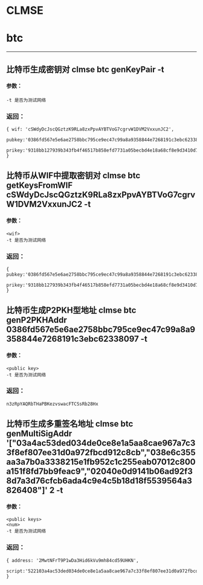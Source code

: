 CLMSE
===========================================================

# btc
----------------------------------------------------------
## 比特币生成密钥对 clmse btc genKeyPair -t
#### 参数：
    -t 是否为测试网络
### 返回：
    
    { wif: 'cSWdyDcJscQGztzK9RLa8zxPpvAYBTVoG7cgrvW1DVM2VxxunJC2',
      pubkey:'0386fd567e5e6ae2758bbc795ce9ec47c99a8a9358844e7268191c3ebc62338097',
      prikey:'9318bb127939b343fb4f46517b858efd7731a05becbd4e18a68cf8e9d3410d77' 
    }


## 比特币从WIF中提取密钥对 clmse btc getKeysFromWIF cSWdyDcJscQGztzK9RLa8zxPpvAYBTVoG7cgrvW1DVM2VxxunJC2 -t
#### 参数：
    <wif>
    -t 是否为测试网络
### 返回：
    
    { pubkey:'0386fd567e5e6ae2758bbc795ce9ec47c99a8a9358844e7268191c3ebc62338097',
      prikey:'9318bb127939b343fb4f46517b858efd7731a05becbd4e18a68cf8e9d3410d77' 
    }


## 比特币生成P2PKH型地址 clmse btc genP2PKHAddr 0386fd567e5e6ae2758bbc795ce9ec47c99a8a9358844e7268191c3ebc62338097 -t
#### 参数：
    <public key>
    -t 是否为测试网络
### 返回：
    
    n3zRpYAQRbTHaPBKezvswacFTCSsRb28Hx



## 比特币生成多重签名地址 clmse btc genMultiSigAddr '["03a4ac53ded034de0ce8e1a5aa8cae967a7c33f8ef807ee31d0a972fbcd912c8cb","038e6c355aa3a7b0a3338215e1fb952c1c255eab07012c800a151f8fd7bb9feac9","02040e0d9141b06ad92f38d7a3d76cfcb6ada4c9e4c5b18d18f5539564a3826408"]' 2 -t
#### 参数：
    <public keys>
    <num>
    -t 是否为测试网络
### 返回：
    
    { address: '2MwtNFrT9P1wDa3Hid6kVu9mh84cd59UHKN',
      script:'522103a4ac53ded034de0ce8e1a5aa8cae967a7c33f8ef807ee31d0a972fbcd912c8cb21038e6c355aa3a7b0a3338215e1fb952c1c255eab07012c800a151f8fd7bb9feac92102040e0d9141b06ad92f38d7a3d76cfcb6ada4c9e4c5b18d18f5539564a382640853ae' 
    }




